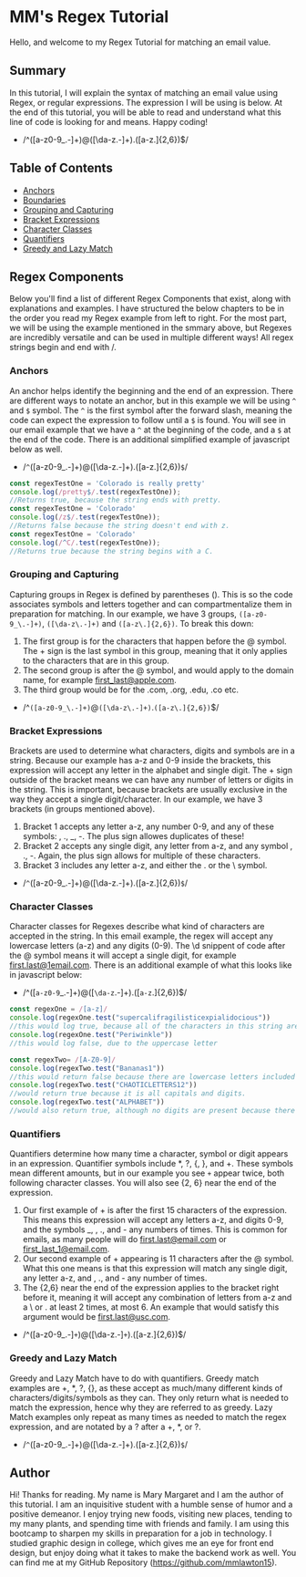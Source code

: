 # MM's Regex Tutorial
Hello, and welcome to my Regex Tutorial for matching an email value.

## Summary
In this tutorial, I will explain the syntax of matching an email value using Regex, or regular expressions. The expression I will be using is below. At the end of this tutorial, you will be able to read and understand what this line of code is looking for and means. Happy coding!
- /^([a-z0-9_\.-]+)@([\da-z\.-]+)\.([a-z\.]{2,6})$/

## Table of Contents
- [Anchors](#anchors)
- [Boundaries](#boundaries)
- [Grouping and Capturing](#grouping-and-capturing)
- [Bracket Expressions](#bracket-expressions)
- [Character Classes](#character-classes)
- [Quantifiers](#quantifiers)
- [Greedy and Lazy Match](#greedy-and-lazy-match)


## Regex Components
Below you'll find a list of different Regex Components that exist, along with explanations and examples. I have structured the below chapters to be in the order you read my Regex example from left to right. For the most part, we will be using the example mentioned in the smmary above, but Regexes are incredibly versatile and can be used in multiple different ways! All regex strings begin and end with /.


### Anchors
An anchor helps identify the beginning and the end of an expression. There are different ways to notate an anchor, but in this example we will be using `^` and `$` symbol. The `^` is the first symbol after the forward slash, meaning the code can expect the expression to follow until a `$` is found. You will see in our email example that we have a `^` at the beginning of the code, and a `$` at the end of the code. There is an additional simplified example of javascript below as well.
- /`^`([a-z0-9_\.-]+)@([\da-z\.-]+)\.([a-z\.]{2,6})`$`/

```js
const regexTestOne = 'Colorado is really pretty'
console.log(/pretty$/.test(regexTestOne));
//Returns true, because the string ends with pretty.
const regexTestOne = 'Colorado'
console.log(/z$/.test(regexTestOne));
//Returns false because the string doesn't end with z.
const regexTestOne = 'Colorado'
console.log(/^C/.test(regexTestOne));
//Returns true because the string begins with a C.
```


### Grouping and Capturing
Capturing groups in Regex is defined by parentheses (). This is so the code associates symbols and letters together and can compartmentalize them in preparation for matching. In our example, we have 3 groups, `([a-z0-9_\.-]+)`, `([\da-z\.-]+)` and `([a-z\.]{2,6})`. To break this down:
1. The first group is for the characters that happen before the @ symbol. The + sign is the last symbol in this group, meaning that it only applies to the characters that are in this group. 
2. The second group is after the @ symbol, and would apply to the domain name, for example first_last@apple.com. 
3. The third group would be for the .com, .org, .edu, .co etc.
- /^`([a-z0-9_\.-]+)`@`([\da-z\.-]+)`\.`([a-z\.]{2,6})`$/


### Bracket Expressions
Brackets are used to determine what characters, digits and symbols are in a string. Because our example has a-z and 0-9 inside the brackets, this expression will accept any letter in the alphabet and single digit. The + sign outside of the bracket means we can have any number of  letters or digits in the string. This is important, because brackets are usually exclusive in the way they accept a single digit/character. In our example, we have 3 brackets (in groups mentioned above). 
1. Bracket 1 accepts any letter a-z, any number 0-9, and any of these symbols: \, ., _, -. The plus sign allowes duplicates of these! 
2. Bracket 2 accepts any single digit, any letter from a-z, and any symbol \, ., -. Again, the plus sign allows for multiple of these characters.
3. Bracket 3 includes any letter a-z, and either the . or the \ symbol.
- /`^`([a-z0-9_\.-]+)@([\da-z\.-]+)\.([a-z\.]{2,6})`$`/


### Character Classes
Character classes for Regexes describe what kind of characters are accepted in the string. In this email example, the regex will accept any lowercase letters (a-z) and any digits (0-9). The \d snippent of code after the @ symbol means it will accept a single digit, for example first.last@1email.com. There is an additional example of what this looks like in javascript below:
- /^([`a-z0-9`_\.-]+)@([`\da-z`\.-]+)\.([`a-z`\.]{2,6})$/

```js
const regexOne = /[a-z]/
console.log(regexOne.test("supercalifragilisticexpialidocious"))
//this would log true, because all of the characters in this string are lowercase letters
console.log(regexOne.test("Periwinkle"))
//this would log false, due to the uppercase letter

const regexTwo= /[A-Z0-9]/
console.log(regexTwo.test("Bananas1"))
//this would return false because there are lowercase letters included
console.log(regexTwo.test("CHAOTICLETTERS12"))
//would return true because it is all capitals and digits.
console.log(regexTwo.test("ALPHABET"))
//would also return true, although no digits are present because there is only uppercase letters.
```


### Quantifiers
Quantifiers determine how many time a character, symbol or digit appears in an expression. Quantifier symbols include *, ?, {, }, and +. These symbols mean different amounts, but in our example you see `+` appear twice, both following character classes. You will also see {2, 6} near the end of the expression.
1. Our first example of + is after the first 15 characters of the expression. This means this expression will accept any letters a-z, and digits 0-9, and the symbols _, \, ., and - any numbers of times. This is common for emails, as many people will do first.last@email.com or first_last_1@email.com.
2. Our second example of + appearing is 11 characters after the @ symbol. What this one means is that this expression will match any single digit, any letter a-z, and \, ., and - any number of times.
3. The {2,6} near the end of the expression applies to the bracket right before it, meaning it will accept any combination of letters from a-z and a \ or . at least 2 times, at most 6. An example that would satisfy this argument would be first.last@usc.com. 
- /^([a-z0-9_\.-]`+`)@([\da-z\.-]`+`)\.([a-z\.]{2,6})$/


### Greedy and Lazy Match
Greedy and Lazy Match have to do with quantifiers. Greedy match examples are +, *, ?, {}, as these accept as much/many different kinds of characters/digits/symbols as they can. They only return what is needed to match the expression, hence why they are referred to as greedy. Lazy Match examples only repeat as many times as needed to match the regex expression, and are notated by a ? after a +, *, or ?.
- /`^`([a-z0-9_\.-]+)@([\da-z\.-]+)\.([a-z\.]{2,6})`$`/


## Author
Hi! Thanks for reading. My name is Mary Margaret and I am the author of this tutorial. I am an inquisitive student with a humble sense of humor and a positive demeanor. I enjoy trying new foods, visiting new places, tending to my many plants, and spending time with friends and family. I am using this bootcamp to sharpen my skills in preparation for a job in technology. I studied graphic design in college, which gives me an eye for front end design, but enjoy doing what it takes to make the backend work as well. You can find me at my GitHub Repository (https://github.com/mmlawton15).

